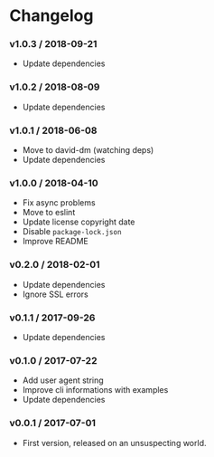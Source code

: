 Changelog
=========

### v1.0.3 / 2018-09-21

  - Update dependencies

### v1.0.2 / 2018-08-09

  - Update dependencies

### v1.0.1 / 2018-06-08

  - Move to david-dm (watching deps)
  - Update dependencies

### v1.0.0 / 2018-04-10

  - Fix async problems
  - Move to eslint
  - Update license copyright date
  - Disable `package-lock.json`
  - Improve README

### v0.2.0 / 2018-02-01

  - Update dependencies
  - Ignore SSL errors

### v0.1.1 / 2017-09-26

  - Update dependencies

### v0.1.0 / 2017-07-22

  - Add user agent string
  - Improve cli informations with examples
  - Update dependencies

### v0.0.1 / 2017-07-01

  - First version, released on an unsuspecting world.
